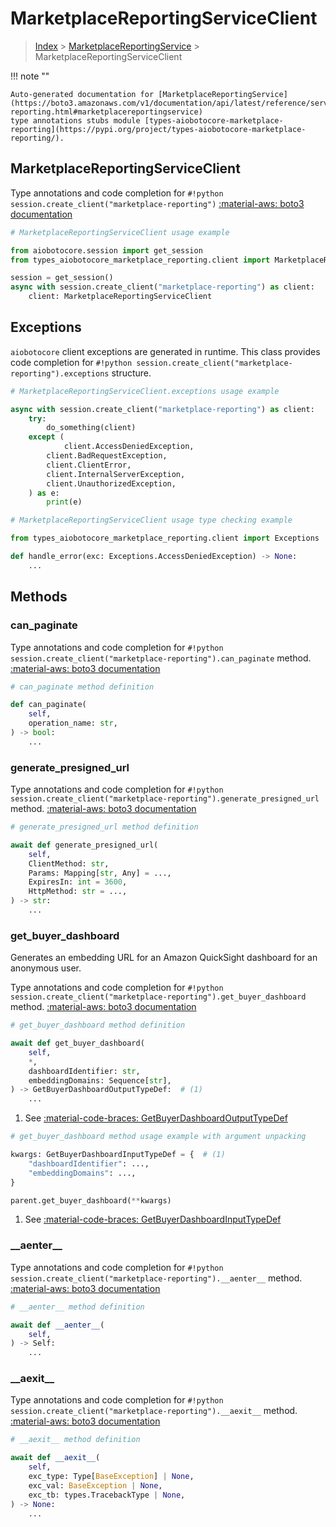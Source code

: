 # MarketplaceReportingServiceClient

> [Index](../README.md) > [MarketplaceReportingService](./README.md) > MarketplaceReportingServiceClient

!!! note ""

    Auto-generated documentation for [MarketplaceReportingService](https://boto3.amazonaws.com/v1/documentation/api/latest/reference/services/marketplace-reporting.html#marketplacereportingservice)
    type annotations stubs module [types-aiobotocore-marketplace-reporting](https://pypi.org/project/types-aiobotocore-marketplace-reporting/).

## MarketplaceReportingServiceClient

Type annotations and code completion for `#!python session.create_client("marketplace-reporting")`
[:material-aws: boto3 documentation](https://boto3.amazonaws.com/v1/documentation/api/latest/reference/services/marketplace-reporting.html#MarketplaceReportingService.Client)

```python
# MarketplaceReportingServiceClient usage example

from aiobotocore.session import get_session
from types_aiobotocore_marketplace_reporting.client import MarketplaceReportingServiceClient

session = get_session()
async with session.create_client("marketplace-reporting") as client:
    client: MarketplaceReportingServiceClient
```

## Exceptions


`aiobotocore` client exceptions are generated in runtime.
This class provides code completion for `#!python session.create_client("marketplace-reporting").exceptions` structure.

```python
# MarketplaceReportingServiceClient.exceptions usage example

async with session.create_client("marketplace-reporting") as client:
    try:
        do_something(client)
    except (
            client.AccessDeniedException,
        client.BadRequestException,
        client.ClientError,
        client.InternalServerException,
        client.UnauthorizedException,
    ) as e:
        print(e)
```

```python
# MarketplaceReportingServiceClient usage type checking example

from types_aiobotocore_marketplace_reporting.client import Exceptions

def handle_error(exc: Exceptions.AccessDeniedException) -> None:
    ...
```


## Methods


### can\_paginate



Type annotations and code completion for `#!python session.create_client("marketplace-reporting").can_paginate` method.
[:material-aws: boto3 documentation](https://boto3.amazonaws.com/v1/documentation/api/latest/reference/services/marketplace-reporting/client/can_paginate.html)

```python
# can_paginate method definition

def can_paginate(
    self,
    operation_name: str,
) -> bool:
    ...
```


### generate\_presigned\_url



Type annotations and code completion for `#!python session.create_client("marketplace-reporting").generate_presigned_url` method.
[:material-aws: boto3 documentation](https://boto3.amazonaws.com/v1/documentation/api/latest/reference/services/marketplace-reporting/client/generate_presigned_url.html)

```python
# generate_presigned_url method definition

await def generate_presigned_url(
    self,
    ClientMethod: str,
    Params: Mapping[str, Any] = ...,
    ExpiresIn: int = 3600,
    HttpMethod: str = ...,
) -> str:
    ...
```


### get\_buyer\_dashboard

Generates an embedding URL for an Amazon QuickSight dashboard for an anonymous
user.

Type annotations and code completion for `#!python session.create_client("marketplace-reporting").get_buyer_dashboard` method.
[:material-aws: boto3 documentation](https://boto3.amazonaws.com/v1/documentation/api/latest/reference/services/marketplace-reporting/client/get_buyer_dashboard.html)

```python
# get_buyer_dashboard method definition

await def get_buyer_dashboard(
    self,
    *,
    dashboardIdentifier: str,
    embeddingDomains: Sequence[str],
) -> GetBuyerDashboardOutputTypeDef:  # (1)
    ...
```

1. See [:material-code-braces: GetBuyerDashboardOutputTypeDef](./type_defs.md#getbuyerdashboardoutputtypedef)


```python
# get_buyer_dashboard method usage example with argument unpacking

kwargs: GetBuyerDashboardInputTypeDef = {  # (1)
    "dashboardIdentifier": ...,
    "embeddingDomains": ...,
}

parent.get_buyer_dashboard(**kwargs)
```

1. See [:material-code-braces: GetBuyerDashboardInputTypeDef](./type_defs.md#getbuyerdashboardinputtypedef)

### \_\_aenter\_\_



Type annotations and code completion for `#!python session.create_client("marketplace-reporting").__aenter__` method.
[:material-aws: boto3 documentation](https://boto3.amazonaws.com/v1/documentation/api/latest/reference/services/marketplace-reporting.html#MarketplaceReportingService.Client)

```python
# __aenter__ method definition

await def __aenter__(
    self,
) -> Self:
    ...
```


### \_\_aexit\_\_



Type annotations and code completion for `#!python session.create_client("marketplace-reporting").__aexit__` method.
[:material-aws: boto3 documentation](https://boto3.amazonaws.com/v1/documentation/api/latest/reference/services/marketplace-reporting.html#MarketplaceReportingService.Client)

```python
# __aexit__ method definition

await def __aexit__(
    self,
    exc_type: Type[BaseException] | None,
    exc_val: BaseException | None,
    exc_tb: types.TracebackType | None,
) -> None:
    ...
```





